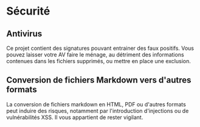 # Sécurité

## Antivirus

Ce projet contient des signatures pouvant entrainer des faux positifs. Vous pouvez laisser votre AV faire le ménage, au détriment des informations contenues dans les fichiers supprimés, ou mettre en place une exclusion.

## Conversion de fichiers Markdown vers d'autres formats

La conversion de fichiers markdown en HTML, PDF ou d'autres formats peut induire des risques, notamment par l'introduction d'injections ou de vulnérabilités XSS. Il vous appartient de rester vigilant.

